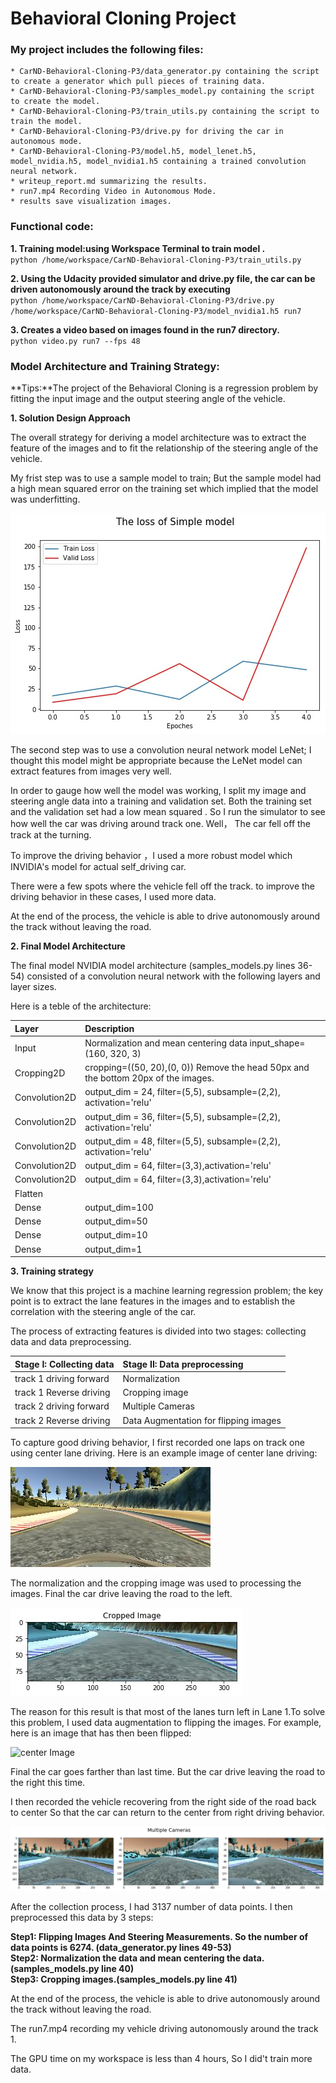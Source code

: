 
# Behavioral Cloning Project

### My project includes the following files:

    * CarND-Behavioral-Cloning-P3/data_generator.py containing the script to create a generator which pull pieces of training data.
    * CarND-Behavioral-Cloning-P3/samples_model.py containing the script to create the model.
    * CarND-Behavioral-Cloning-P3/train_utils.py containing the script to train the model.
    * CarND-Behavioral-Cloning-P3/drive.py for driving the car in autonomous mode.
    * CarND-Behavioral-Cloning-P3/model.h5, model_lenet.h5, model_nvidia.h5, model_nvidia1.h5 containing a trained convolution neural network.
    * writeup_report.md summarizing the results.
    * run7.mp4 Recording Video in Autonomous Mode.
    * results save visualization images.

### Functional code:

**1. Training model:using Workspace Terminal to train model .**   
`python /home/workspace/CarND-Behavioral-Cloning-P3/train_utils.py`

**2. Using the Udacity provided simulator and drive.py file, the car can be driven autonomously around the track by executing**  
`python /home/workspace/CarND-Behavioral-Cloning-P3/drive.py /home/workspace/CarND-Behavioral-Cloning-P3/model_nvidia1.h5 run7`  

**3. Creates a video based on images found in the run7 directory.**  
`python video.py run7 --fps 48`

###  Model Architecture and Training Strategy:  

 **Tips:**The project of the Behavioral Cloning is a regression problem by fitting the input image and the output steering angle of the vehicle.

 **1. Solution Design Approach**

The overall strategy for deriving a model architecture was to extract the feature of the images and to fit the relationship of the steering angle of the vehicle.

My frist step was to use a sample model to train; But the sample model had a high mean squared error on the training set which implied that the model was underfitting.

<img src="results/model_loss.jpg" alt="sample_model Image" />


The second step was to use a convolution neural network model LeNet; I thought this model might be appropriate because the LeNet model can extract features from images very well.

In order to gauge how well the model was working, I split my image and steering angle data into a training and validation set. Both the training set and the validation set had a low mean squared . So I run the simulator to see how well the car was driving around track one. Well， The car fell off the track at the turning.

To improve the driving behavior ，I used a more robust model which INVIDIA's model for actual self_driving car.

There were a few spots where the vehicle fell off the track. to improve the driving behavior in these cases, I used more data.

At the end of the process, the vehicle is able to drive autonomously around the track without leaving the road.

**2. Final Model Architecture**

The final model NVIDIA model architecture (samples_models.py lines 36-54) consisted of a convolution neural network with the following layers and layer sizes.

Here is a teble of the architecture:

| Layer                            | Description          |
 | :--------                         |:-----------          |
 | Input       |  Normalization and mean centering data input_shape=(160, 320, 3)       |
 | Cropping2D    |  cropping=((50, 20),(0, 0))  Remove the head 50px and the bottom 20px of the images.                                 |
 | Convolution2D  | output_dim = 24, filter=(5,5), subsample=(2,2), activation='relu'      |
 | Convolution2D  | output_dim = 36, filter=(5,5), subsample=(2,2), activation='relu'      |
 | Convolution2D | output_dim = 48, filter=(5,5), subsample=(2,2), activation='relu'       |
 | Convolution2D  | output_dim = 64,  filter=(3,3),activation='relu'                 |
 | Convolution2D  | output_dim = 64,  filter=(3,3),activation='relu'     |
 | Flatten   |       |
 | Dense| output_dim=100      |
 | Dense      |   output_dim=50                                    |
 | Dense       | output_dim=10                                    |
 |Dense   |  output_dim=1        |


**3. Training strategy**

We know that this project is a machine learning regression problem; the key point is to extract the lane features in the images and to establish the correlation with the steering angle of the car.

The process of extracting features is divided into two stages: collecting data and data preprocessing.

| Stage I:  Collecting data     | Stage II: Data preprocessing  |
| :--------                | :-----------          |
| track 1 driving forward       |  Normalization        |
| track 1 Reverse driving       |  Cropping image    |
| track 2 driving forward       |  Multiple Cameras      |
| track 2 Reverse driving       | Data Augmentation for flipping images     |

To capture good driving behavior, I first recorded one laps on track one using center lane driving. Here is an example image of center lane driving:

<img src="results/01.jpg" alt="center Image" />

The normalization and the cropping image was used to processing the images. Final the car drive leaving the road to the left.

<img src="results/crop.jpg" alt="cropped Image" />

The reason for this result is that most of the lanes turn left in Lane 1.To solve this problem, I used data augmentation to flipping the images. For example, here is an image that has then been flipped:

<img src="result/flapped.jpg" alt="center Image" />

Final the car goes farther than last time. But the car drive leaving the road to the right this time.

I then recorded the vehicle recovering from the right side of the road back to center So that the car can return to the center from right driving behavior.

<img src="results/cameras.jpg" alt="center Image" />

After the collection process, I had 3137 number of data points. I then preprocessed this data by 3 steps:

**Step1: Flipping Images And Steering Measurements. So the number of data points is 6274. (data_generator.py lines 49-53)**  
**Step2: Normalization the data and mean centering the data.(samples_models.py line 40)**  
**Step3: Cropping images.(samples_models.py line 41)**

At the end of the process, the vehicle is able to drive autonomously around the track without leaving the road.

The run7.mp4 recording my vehicle driving autonomously around the track 1.

The GPU time on my workspace is less than 4 hours, So I did't train more data.
